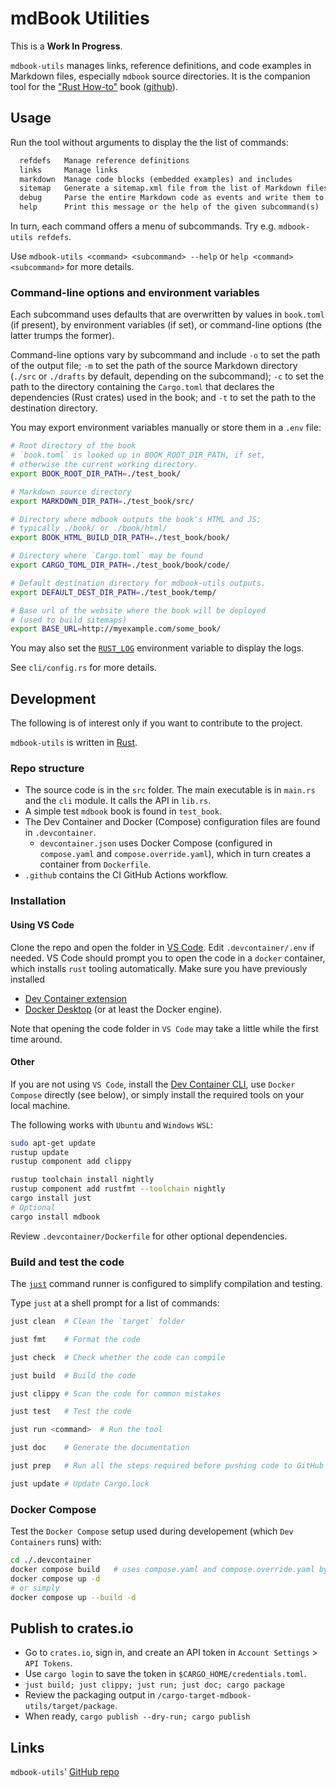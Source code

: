 # mdBook Utilities

This is a **Work In Progress**.

`mdbook-utils` manages links, reference definitions, and code examples in Markdown files, especially `mdbook` source directories.
It is the companion tool for the ["Rust How-to"](https://www.john-cd.com/rust_howto/) book ([github](https://github.com/john-cd/rust_howto)).

## Usage

Run the tool without arguments to display the the list of commands:

```txt
  refdefs   Manage reference definitions
  links     Manage links
  markdown  Manage code blocks (embedded examples) and includes
  sitemap   Generate a sitemap.xml file from the list of Markdown files in a source directory
  debug     Parse the entire Markdown code as events and write them to a file
  help      Print this message or the help of the given subcommand(s)
```

In turn, each command offers a menu of subcommands. Try e.g. `mdbook-utils refdefs`.

Use `mdbook-utils <command> <subcommand> --help` or `help <command> <subcommand>` for more details.

### Command-line options and environment variables

Each subcommand uses defaults that are overwritten by values in `book.toml` (if present), by environment variables (if set), or command-line options (the latter trumps the former).

Command-line options vary by subcommand and include `-o` to set the path of the output file; `-m` to set the path of the source Markdown directory (`./src` or `./drafts` by default, depending on the subcommand); `-c` to set the path to the directory containing the `Cargo.toml` that declares the dependencies (Rust crates) used in the book; and `-t` to set the path to the destination directory.

You may export environment variables manually or store them in a `.env` file:

```bash
# Root directory of the book
# `book.toml` is looked up in BOOK_ROOT_DIR_PATH, if set,
# otherwise the current working directory.
export BOOK_ROOT_DIR_PATH=./test_book/

# Markdown source directory
export MARKDOWN_DIR_PATH=./test_book/src/

# Directory where mdbook outputs the book's HTML and JS;
# typically ./book/ or ./book/html/
export BOOK_HTML_BUILD_DIR_PATH=./test_book/book/

# Directory where `Cargo.toml` may be found
export CARGO_TOML_DIR_PATH=./test_book/book/code/

# Default destination directory for mdbook-utils outputs.
export DEFAULT_DEST_DIR_PATH=./test_book/temp/

# Base url of the website where the book will be deployed
# (used to build sitemaps)
export BASE_URL=http://myexample.com/some_book/
```

You may also set the [`RUST_LOG`][rust-log] environment variable to display the logs.

See `cli/config.rs` for more details.

## Development

The following is of interest only if you want to contribute to the project.

`mdbook-utils` is written in [Rust](https://www.rust-lang.org/).

### Repo structure

- The source code is in the `src` folder. The main executable is in `main.rs` and the `cli` module. It calls the API in `lib.rs`.
- A simple test `mdbook` book is found in `test_book`.
- The Dev Container and Docker (Compose) configuration files are found in `.devcontainer`.
  - `devcontainer.json` uses Docker Compose (configured in `compose.yaml` and `compose.override.yaml`), which in turn creates a container from `Dockerfile`.
- `.github` contains the CI GitHub Actions workflow.

### Installation

#### Using VS Code

Clone the repo and open the folder in [VS Code][vs-code]. Edit `.devcontainer/.env` if needed. VS Code should prompt you to open the code in a `docker` container, which installs `rust` tooling automatically. Make sure you have previously installed

- [Dev Container extension][dev-container-extension]
- [Docker Desktop][docker-desktop] (or at least the Docker engine).

Note that opening the code folder in `VS Code` may take a little while the first time around.

#### Other

If you are not using `VS Code`, install the [Dev Container CLI][dev-container-CLI], use `Docker Compose` directly (see below), or simply install the required tools on your local machine.

The following works with `Ubuntu` and `Windows` `WSL`:

```bash
sudo apt-get update
rustup update
rustup component add clippy

rustup toolchain install nightly
rustup component add rustfmt --toolchain nightly
cargo install just
# Optional
cargo install mdbook
```

Review `.devcontainer/Dockerfile` for other optional dependencies.

### Build and test the code

The [`just`](https://just.systems/) command runner is configured to simplify compilation and testing.

Type `just` at a shell prompt for a list of commands:

```bash
just clean  # Clean the `target` folder

just fmt    # Format the code

just check  # Check whether the code can compile

just build  # Build the code

just clippy # Scan the code for common mistakes

just test   # Test the code

just run <command>  # Run the tool

just doc    # Generate the documentation

just prep   # Run all the steps required before pushing code to GitHub

just update # Update Cargo.lock
```

### Docker Compose

Test the `Docker Compose` setup used during developement (which `Dev Containers` runs) with:

```bash
cd ./.devcontainer
docker compose build   # uses compose.yaml and compose.override.yaml by default
docker compose up -d
# or simply
docker compose up --build -d
```

## Publish to crates.io

- Go to `crates.io`, sign in, and create an API token in `Account Settings` > `API Tokens`.
- Use `cargo login` to save the token in `$CARGO_HOME/credentials.toml`.
- `just build; just clippy; just run; just doc; cargo package`
- Review the packaging output in `/cargo-target-mdbook-utils/target/package`.
- When ready, `cargo publish --dry-run; cargo publish`

## Links

`mdbook-utils`' [GitHub repo][mdbook-utils-github]

[dev-container-CLI]: https://github.com/devcontainers/cli
[dev-container-extension]: https://marketplace.visualstudio.com/items?itemName=ms-vscode-remote.remote-containers
[docker-desktop]: https://www.docker.com/products/docker-desktop/
[mdbook-utils-github]: https://github.com/john-cd/mdbook-utils
[rust-log]: https://rust-lang-nursery.github.io/rust-cookbook/development_tools/debugging/config_log.html
[vs-code]: https://code.visualstudio.com/
